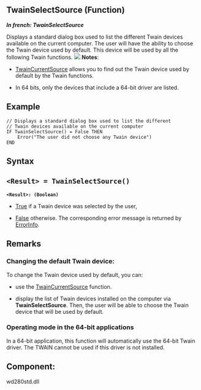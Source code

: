 


## TwainSelectSource (Function)

***In french: TwainSelectSource***



<a name="XUse"></a>
<a name="Use"></a>
<a name="description"></a>
Displays a standard dialog box used to list the different Twain devices available on the current computer. The user will have the ability to choose the Twain device used by default. This device will be used by all the following Twain functions.
![](https://doc.pcsoft.fr/en-US/images/image.awp?langid=3&name=TwainSelectSource.gif)
**Notes**: 

- [TwainCurrentSource](../WDLang6/3078015.md) allows you to find out the Twain device used by default by the Twain functions.

- In 64 bits, only the devices that include a 64-bit driver are listed. 



<a name="Example1"></a>
<a name="sample_code"></a>

## Example


```wl
// Displays a standard dialog box used to list the different
// Twain devices available on the current computer
IF TwainSelectSource() = False THEN
	Error("The user did not choose any Twain device")
END
```

<a name="XSYNTAX"></a>
<a name="SYNTAX1"></a>

## Syntax

`<Result> = TwainSelectSource()`
---

**`<Result>: (Boolean)`**



- <u><u><u><u>True</u></u></u></u> if a Twain device was selected by the user, 

- <u><u><u><u>False</u></u></u></u> otherwise. The corresponding error message is returned by [ErrorInfo](../WDLang1/3013008.md).  






<a name="NOTE0"></a>
<a name="NOTE0_1"></a>

## Remarks


### Changing the default Twain device:
<a name="changing_the_default_twain_device_ELTPARAGRAPHE000047"></a>

To change the Twain device used by default, you can:

- use the [TwainCurrentSource](../WDLang6/3078015.md) function.

- display the list of Twain devices installed on the computer via **TwainSelectSource**. Then, the user will be able to choose the Twain device that will be used by default.





### Operating mode in the 64-bit applications
<a name="operating_mode_the_64bit_applications_ELTPARAGRAPHE000181"></a>

In a 64-bit application, this function will automatically use the 64-bit Twain driver. The TWAIN cannot be used if this driver is not installed. 

<a name="XComponent"></a>

## Component:
wd280std.dll
